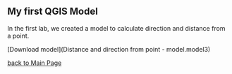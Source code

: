 ##  My first QGIS Model
In the first lab, we created a model to calculate direction and distance from a point.

[Download model](Distance and direction from point - model.model3)

[back to Main Page](index.md)
